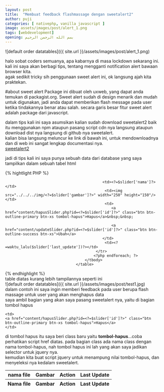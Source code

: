 ```yaml
---
layout: post
title:  "Membuat feedback flashmassage dengan sweetalert2"
author: puji
categories: [ nativephp, vanilla javascript ]
image: assets/images/post/alert_1.png
tags: [webdevelopment]
opening: بسم الله الرحمن الرحيم
---  
```

![default order datatables]({{ site.url }}/assets/images/post/alert_1.png)  

halo sobat coders semuanya, apa kabarnya di masa lockdown sekarang ini.  
kali ini saya akan berbagi tips, tentang mengganti notification alert bawaan browser kita.  
agak sedikit tricky sih penggunaan sweet alert ini, ok langsung ajah kita praktekan.  

#about sweet alert
Package ini dibuat oleh uxweb, yang dapat anda temukan di packagist.org. Sweet alert sudah di design menarik dan mudah untuk digunakan, jadi anda dapat memberikan flash message pada user ketika tindakannya benar atau salah. secara garis besar fitur sweet alert adalah package dari javascript.  

dalam tips kali ini saya asumsikan kalian sudah download sweetalert2 baik itu menggunakan npm ataupun pasang script cdn nya langsung ataupun download dist nya langsung di github nya sweetalert.  
kalian bisa langsung meluncur ke link di bawah ini, untuk mendownloadnya dan di web ini sangat lengkap documentasi nya.  
<a href="https://sweetalert2.github.io/">sweetalert2 </a>  

jadi di tips kali ini saya punya sebuah data dari database yang saya tampilkan dalam sebuah tabel html  

{% hightlight PHP %}
                                    <table class="table table-bordered" id="dataTable" width="100%" cellspacing="0">
                                        <thead>
                                            <tr>
                                                <th>nama file</th>
                                                <th>Gambar</th>
                                                <th>Action</th>
                                                <th>Last Update</th>
                                            </tr>
                                        </thead>
                                        <tfoot>
                                            <tr>
                                                <th>Nama file</th>
                                                <th>Gambar</th>
                                                <th>Action</th>
                                                <th>Last Update</th>
                                            </tr>
                                        </tfoot>
                                        <tbody>
                                            <?php foreach($tampilSlider as $slider): ?>
                                            <tr> <!--onclick="return confirm('yakin?');"-->

                                                <td><?=$slider['nama']?></td>
                                                 <td><img src="../../../img/<?=$slider['gambar']?>" width="250" height="150"/></td>
                                                 <td>
                                                    <a href="content/hapusSlider.php?id=<?=$slider['id']?>" class="btn btn-outline-primary btn-xs tombol-hapus">Hapus</a>&nbsp;&nbsp;

                                                    <a href="content/updateSlider.php?id=<?=$slider['id']?>" class="btn btn-outline-success btn-xs">Ubah</a>
                                                </td>
                                                 <td><?=waktu_lalu($slider['last_update'])?></td>
                                             </tr>
                                            <?php endforeach; ?>
                                        </tbody>
                                    </table>
{% endhighlight %}  
table diatas kurang lebih tampilannya seperti ini  
![default order datatables]({{ site.url }}/assets/images/post/test1.jpg)  
dalam contoh ini saya ingin memberi feedback pada user berupa flash massage untuk user yang akan menghapus data  
saya ambil bagian yang akan saya pasang sweetalert nya, yaitu di bagian tombol hapus  
```
<td>
<a href="content/hapusSlider.php?id=<?=$slider['id']?>" class="btn btn-outline-primary btn-xs tombol-hapus">Hapus</a>
</td>
```  
di tombol hapus itu saya beri class baru yaitu <b>tombol-hapus</b>...coba perhatikan script href diatas. pada bagian class ada nama class dengan nama tombol-hapus, nah tombol hapus ini lah yang akan saya jadikan selector untuk jquery nya.  
kemudian kita buat script jquery untuk menampung nilai tombol-hapus, dan menyeleksi nya kedalam sweetalert.  
